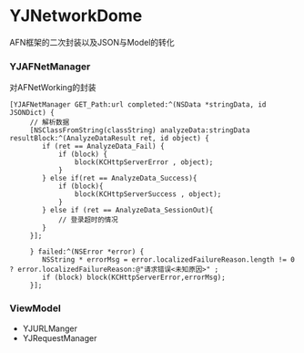 # YJNetworkDome
AFN框架的二次封装以及JSON与Model的转化  
### YJAFNetManager
对AFNetWorking的封装 

```
[YJAFNetManager GET_Path:url completed:^(NSData *stringData, id JSONDict) {
     // 解析数据
     [NSClassFromString(classString) analyzeData:stringData resultBlock:^(AnalyzeDataResult ret, id object) {
     	if (ret == AnalyzeData_Fail) {
     		if (block) {
     			block(KCHttpServerError , object);
     		}
     	} else if(ret == AnalyzeData_Success){
     		if (block){
     			block(KCHttpServerSuccess , object);
     		}
     	} else if (ret == AnalyzeData_SessionOut){
     		// 登录超时的情况
     	}
     }];
     
     } failed:^(NSError *error) {
     	NSString * errorMsg = error.localizedFailureReason.length != 0 ? error.localizedFailureReason:@"请求错误<未知原因>" ;
     	if (block) block(KCHttpServerError,errorMsg);
     }];
```

### ViewModel
* YJURLManger
* YJRequestManager